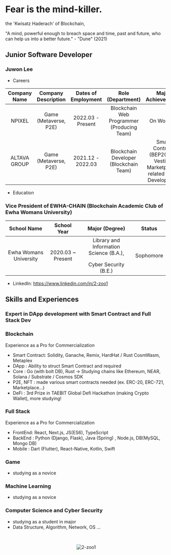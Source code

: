 # Fear is the mind-killer.
</p> the 'Kwisatz Haderach' of Blockchain,
</p> "A mind, powerful enough to breach space and time, past and future, who can help us into a better future." - "Dune" (2021) <p>

## Junior Software Developer
### Juwon Lee
  - Careers </p>
  
  | Company Name | Company Description | Dates of Employment | Role (Department) | Major Achievements |
  |:--------: |:--------:|:--------:|:--------:|:--------:|
  | NPIXEL | Game (Metaverse, P2E) |2022.03 - Present | Blockchain Web Programmer (Producing Team) | On Working |
  | ALTAVA GROUP | Game (Metaverse, P2E) |2021.12 - 2022.03 | Blockchain Developer (Blockchain Team) | Smart Contract (BEP20 and Vesting, Marketplace), related DApp Development |
  
  - Education </p>
  ### Vice President of EWHA-CHAIN (Blockchain Academic Club of Ewha Womans University) 
  
   | School Name | School Year | Major (Degree) | Status |
   |:--------: |:--------:|:--------:|:--------:|
   | Ewha Womans University | 2020.03 ~ Present | Library and Information Science (B.A.), </p> Cyber Security (B.E.) | Sophomore | 
   
  - LinkedIn: https://www.linkedin.com/in/2-zoo1
  
## Skills and Experiences
  ### Expert in DApp development with Smart Contract and Full Stack Dev
  ### Blockchain 
  Experience as a Pro for Commercialization
  - Smart Contract: Solidity, Ganache, Remix, HardHat / Rust <ex> CosmWasm, Metaplex
  - DApp : Ability to struct Smart Contract and required 
  - Core : Go (with bolt DB), Rust -> Studying chains like Ethereum, NEAR, Solana / Substrate / Cosmos SDK
  - P2E, NFT : made various smart contracts needed (ex. ERC-20, ERC-721, Marketplace...)
  - DeFi : 3rd Prize in TAEBIT Global Defi Hackathon (making Crypto Wallet), more studying!
  
  ### Full Stack
   Experience as a Pro for Commercialization
  - FrontEnd: React, Next.js, JS(ES6), TypeScript
  - BackEnd : Python (Django, Flask), Java (Spring) , Node.js, DB(MySQL, Mongo DB)
  - Mobile : Dart (Flutter), React-Native, Kotlin, Swift
  
  ### Game
  - studying as a novice
  
  ### Machine Learning 
  - studying as a novice 
  
  ### Computer Science and Cyber Security 
  - studying as a student in major
  - Data Structure, Algorithm, Network, OS ...
  
  <br>
  <p  align="center"> <img align="center" src="https://github-readme-stats.vercel.app/api?username=2-zoo1&show_icons=true&locale=en" alt="2-zoo1" /></p>
